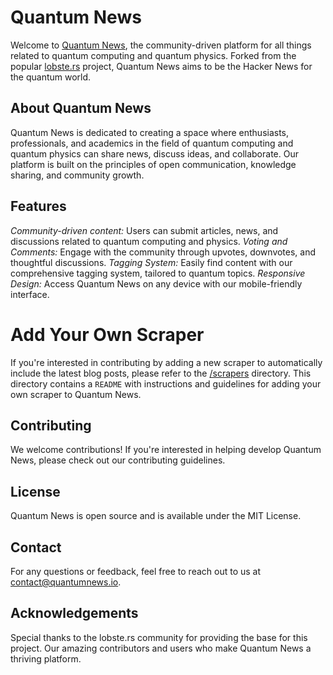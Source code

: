 # Quantum News
Welcome to [Quantum News](https://news.aqora.io), the community-driven platform for all things related to quantum computing and quantum physics. Forked from the popular [lobste.rs](https://github.com/lobsters/lobsters) project, Quantum News aims to be the Hacker News for the quantum world.

## About Quantum News
Quantum News is dedicated to creating a space where enthusiasts, professionals, and academics in the field of quantum computing and quantum physics can share news, discuss ideas, and collaborate. Our platform is built on the principles of open communication, knowledge sharing, and community growth.

## Features
*Community-driven content:* Users can submit articles, news, and discussions related to quantum computing and physics.
*Voting and Comments:* Engage with the community through upvotes, downvotes, and thoughtful discussions.
*Tagging System:* Easily find content with our comprehensive tagging system, tailored to quantum topics.
*Responsive Design:* Access Quantum News on any device with our mobile-friendly interface.

# Add Your Own Scraper
If you're interested in contributing by adding a new scraper to automatically include the latest blog posts, please refer to the [/scrapers](https://github.com/aqora-io/quantumnews/tree/main/scrapers) directory. This directory contains a `README` with instructions and guidelines for adding your own scraper to Quantum News.

## Contributing
We welcome contributions! If you're interested in helping develop Quantum News, please check out our contributing guidelines.

## License
Quantum News is open source and is available under the MIT License.

## Contact
For any questions or feedback, feel free to reach out to us at contact@quantumnews.io.

## Acknowledgements
Special thanks to the lobste.rs community for providing the base for this project.
Our amazing contributors and users who make Quantum News a thriving platform.